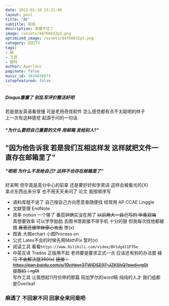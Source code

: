 ```yaml
---
date: 2022-01-10 13:21:46
layout: post
title: "麻"
subtitle: 呃呃
description: 真绷不住了
image: /assets/84766632p2.png
optimized_image: /assets/84766632p2.png
category: 回忆TV
tags:
- 麻
- 工具  
- 限时
author: Ayerlans  
paginate: false
music_id: 1824020871
istopfeatured: false
---
```

##### Disqus重置了 别乱写评价整活好吧
若是朋友英语看很懂 可是老用奇怪软件 怎么感觉都有点不太聪明的样子  
上一次有这种感觉 起源于问的一句话  
##### "为什么要把自己重要的文件 用邮箱 发给别人?"  
## "因为他告诉我 若是我们互相这样发 这样就把文件一直存在邮箱里了"  
##### "呃呃 为什么不发给自己? 这样不也存在邮箱里了"  
好呆啊 但毕竟是高分中心的前辈 还是要好好和学弟讲 这样会被看光的(X)  
拿点东西出来分享 也不用天天来问了 论文 我按顺序写      
- 语料库就不说了 自己按自己方向愿意查随便找 经常用 AP CCAE Linggle
- 文献管理 EndNote  
- 效率 notion 一个够了 番茄钟确实没在用了  ~~以前用大一自己写的 毕竟双端~~  
真想要效率 可以学学励励 去图书馆直接不带手机 十分的狠 但我每次找他都被搞 ~~甚至还被学妹穿心攻击~~ 惨(x)    
- 图表 大图echart 小图Process on  
- 公式 Latex不会的时候先用MathPix 暂时(x)  
- 阅读工具 看看```https://www.bilibili.com/video/BV1dg411P7De```  
- 中英互译 Trados 正版用不起 老师要是要求正式一点 应该还有别的办法罢 ~~挂马 不会解决就360(x)~~
~~链接：https://pan.baidu.com/s/19cHpyr3TWIDSE97-JZK5hQ?pwd=rg0t~~  
~~提取码：rg0t~~  
写作工具 让我想起11月份申的那篇 班加罗尔的word稿 纯纯的人才 我们组都是Overleaf   
### 麻透了 不回家不问 回家全来问是吧
